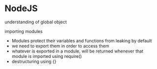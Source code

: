# NodeJS

understanding of global object

importing modules
- Modules protect their variables and functions from leaking by default
- we need to export them in order to access them
- whatever is exported in a module, will be returned whenever that module is imported using require()
- destructuring using {}